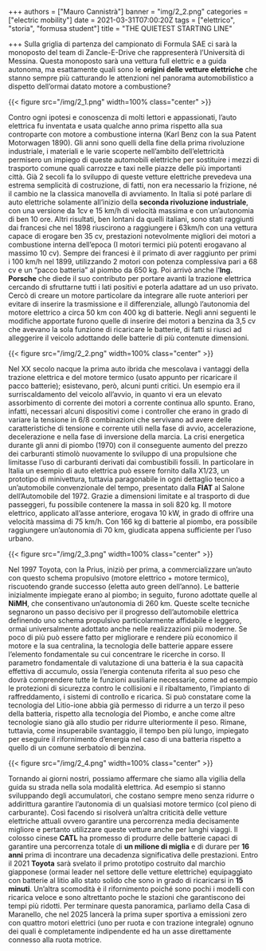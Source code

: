 +++
authors = ["Mauro Cannistrà"]
banner = "img/2_2.png"
categories = ["electric mobility"]
date = 2021-03-31T07:00:20Z
tags = ["elettrico", "storia", "formusa student"]
title = "THE QUIETEST STARTING LINE"

+++
Sulla griglia di partenza del campionato di Formula SAE ci sarà la monoposto del team di Zancle-E-Drive che rappresenterà l’Università di Messina. Questa monoposto sarà una vettura full elettric e a guida autonoma, ma esattamente quali sono le **origini delle vetture elettriche** che stanno sempre più catturando le attenzioni nel panorama automobilistico a dispetto dell’ormai datato motore a combustione?

{{< figure src="/img/2_1.png" width=100% class="center" >}}

Contro ogni ipotesi e conoscenza di molti lettori e appassionati, l’auto elettrica fu inventata e usata qualche anno prima rispetto alla sua controparte con motore a combustione interna (Karl Benz con la sua Patent Motorwagen 1890). Gli anni sono quelli della fine della prima rivoluzione industriale, i materiali e le varie scoperte nell’ambito dell’elettricità permisero un impiego di queste automobili elettriche per sostituire i mezzi di trasporto comune quali carrozze e taxi nelle piazze delle più importanti città. Già 2 secoli fa lo sviluppo di queste vetture elettriche prevedeva una estrema semplicità di costruzione, di fatti, non era necessario la frizione, né il cambio ne la classica manovella di avviamento. In Italia si poté parlare di auto elettriche solamente all’inizio della **seconda rivoluzione industriale**, con una versione da 1cv e 15 km/h di velocità massima e con un’autonomia di ben 10 ore. Altri risultati, ben lontani da quelli italiani, sono stati raggiunti dai francesi che nel 1898 riuscirono a raggiungere i 63km/h con una vettura capace di erogare ben 35 cv, prestazioni notevolmente migliori dei motori a combustione interna dell’epoca (I motori termici più potenti erogavano al massimo 10 cv). Sempre dei francesi è il primato di aver raggiunto per primi i 100 km/h nel 1899, utilizzando 2 motori con potenza complessiva pari a 68 cv e un “pacco batteria” al piombo da 650 kg. Poi arrivò anche l’**Ing. Porsche** che diede il suo contributo per portare avanti la trazione elettrica cercando di sfruttarne tutti i lati positivi e poterla adattare ad un uso privato. Cercò di creare un motore particolare da integrare alle ruote anteriori per evitare di inserire la trasmissione e il differenziale, allungò l’autonomia del motore elettrico a circa 50 km con 400 kg di batterie. Negli anni seguenti le modifiche apportate furono quelle di inserire dei motori a benzina da 3,5 cv che avevano la sola funzione di ricaricare le batterie, di fatti si riuscì ad alleggerire il veicolo adottando delle batterie di più contenute dimensioni.

{{< figure src="/img/2_2.png" width=100% class="center" >}}

Nel XX secolo nacque la prima auto ibrida che mescolava i vantaggi della trazione elettrica e del motore termico (usato appunto per ricaricare il pacco batterie); esistevano, però, alcuni punti critici. Un esempio era il surriscaldamento del veicolo all’avvio, in quanto vi era un elevato assorbimento di corrente dei motori a corrente continua allo spunto. Erano, infatti, necessari alcuni dispositivi come i controller che erano in grado di variare la tensione in 6/8 combinazioni che servivano ad avere delle caratteristiche di tensione e corrente utili nella fase di avvio, accelerazione, decelerazione e nella fase di inversione della marcia. La crisi energetica durante gli anni di piombo (1970) con il conseguente aumento del prezzo dei carburanti stimolò nuovamente lo sviluppo di una propulsione che limitasse l’uso di carburanti derivati dai combustibili fossili. In particolare in Italia un esempio di auto elettrica può essere fornito dalla X1/23, un prototipo di minivettura, tuttavia paragonabile in ogni dettaglio tecnico a un’automobile convenzionale del tempo, presentato dalla **FIAT** al Salone dell’Automobile del 1972. Grazie a dimensioni limitate e al trasporto di due passeggeri, fu possibile contenere la massa in soli 820 kg. Il motore elettrico, applicato all’asse anteriore, erogava 10 kW, in grado di offrire una velocità massima di 75 km/h. Con 166 kg di batterie al piombo, era possibile raggiungere un’autonomia di 70 km, giudicata appena sufficiente per l’uso urbano.

{{< figure src="/img/2_3.png" width=100% class="center" >}}

Nel 1997 Toyota, con la Prius, iniziò per prima, a commercializzare un’auto con questo schema propulsivo (motore elettrico + motore termico), riscuotendo grande successo (eletta auto green dell’anno). Le batterie inizialmente impiegate erano al piombo; in seguito, furono adottate quelle al **NiMH**, che consentivano un’autonomia di 260 km. Queste scelte tecniche segnarono un passo decisivo per il progresso dell’automobile elettrica definendo uno schema propulsivo particolarmente affidabile e leggero, ormai universalmente adottato anche nelle realizzazioni più moderne. Se poco di più può essere fatto per migliorare e rendere più economico il motore e la sua centralina, la tecnologia delle batterie appare essere l’elemento fondamentale su cui concentrare le ricerche in corso. Il parametro fondamentale di valutazione di una batteria è la sua capacità effettiva di accumulo, ossia l’energia contenuta riferita al suo peso che dovrà comprendere tutte le funzioni ausiliarie necessarie, come ad esempio le protezioni di sicurezza contro le collisioni e il ribaltamento, l’impianto di raffreddamento, i sistemi di controllo e ricarica. Si può constatare come la tecnologia del Litio-ione abbia già permesso di ridurre a un terzo il peso della batteria, rispetto alla tecnologia del Piombo, e anche come altre tecnologie siano già allo studio per ridurre ulteriormente il peso. Rimane, tuttavia, come insuperabile svantaggio, il tempo ben più lungo, impiegato per eseguire il rifornimento d’energia nel caso di una batteria rispetto a quello di un comune serbatoio di benzina.

{{< figure src="/img/2_4.png" width=100% class="center" >}}

Tornando ai giorni nostri, possiamo affermare che siamo alla vigilia della guida su strada nella sola modalità elettrica. Ad esempio si stanno sviluppando degli accumulatori, che costano sempre meno senza ridurre o addirittura garantire l’autonomia di un qualsiasi motore termico (col pieno di carburante). Così facendo si risolverà un’altra criticità delle vetture elettriche attuali ovvero garantire una percorrenza media decisamente migliore e pertanto utilizzare queste vetture anche per lunghi viaggi. Il colosso cinese **CATL** ha promesso di produrre delle batterie capaci di garantire una percorrenza totale di **un milione di miglia** e di durare per **16 anni** prima di incontrare una decadenza significativa delle prestazioni. Entro il 2021 **Toyota** sarà svelato il primo prototipo costruito dal marchio giapponese (ormai leader nel settore delle vetture elettriche) equipaggiato con batterie al litio allo stato solido che sono in grado di ricaricarsi in **15 minuti**. Un’altra scomodità è il rifornimento poiché sono pochi i modelli con ricarica veloce e sono altrettanto poche le stazioni che garantiscono dei tempi più ridotti. Per terminare questa panoramica, parliamo della Casa di Maranello, che nel 2025 lancerà la prima super sportiva a emissioni zero con quattro motori elettrici (uno per ruota e con trazione integrale) ognuno dei quali è completamente indipendente ed ha un asse direttamente connesso alla ruota motrice.